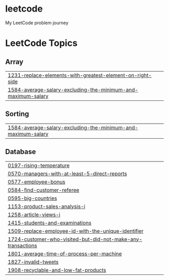 # leetcode
My LeetCode problem journey

<!---LeetCode Topics Start-->
# LeetCode Topics
## Array
|  |
| ------- |
| [1231-replace-elements-with-greatest-element-on-right-side](https://github.com/ndcarlos/leetcode/tree/master/1231-replace-elements-with-greatest-element-on-right-side) |
| [1584-average-salary-excluding-the-minimum-and-maximum-salary](https://github.com/ndcarlos/leetcode/tree/master/1584-average-salary-excluding-the-minimum-and-maximum-salary) |
## Sorting
|  |
| ------- |
| [1584-average-salary-excluding-the-minimum-and-maximum-salary](https://github.com/ndcarlos/leetcode/tree/master/1584-average-salary-excluding-the-minimum-and-maximum-salary) |
## Database
|  |
| ------- |
| [0197-rising-temperature](https://github.com/ndcarlos/leetcode/tree/master/0197-rising-temperature) |
| [0570-managers-with-at-least-5-direct-reports](https://github.com/ndcarlos/leetcode/tree/master/0570-managers-with-at-least-5-direct-reports) |
| [0577-employee-bonus](https://github.com/ndcarlos/leetcode/tree/master/0577-employee-bonus) |
| [0584-find-customer-referee](https://github.com/ndcarlos/leetcode/tree/master/0584-find-customer-referee) |
| [0595-big-countries](https://github.com/ndcarlos/leetcode/tree/master/0595-big-countries) |
| [1153-product-sales-analysis-i](https://github.com/ndcarlos/leetcode/tree/master/1153-product-sales-analysis-i) |
| [1258-article-views-i](https://github.com/ndcarlos/leetcode/tree/master/1258-article-views-i) |
| [1415-students-and-examinations](https://github.com/ndcarlos/leetcode/tree/master/1415-students-and-examinations) |
| [1509-replace-employee-id-with-the-unique-identifier](https://github.com/ndcarlos/leetcode/tree/master/1509-replace-employee-id-with-the-unique-identifier) |
| [1724-customer-who-visited-but-did-not-make-any-transactions](https://github.com/ndcarlos/leetcode/tree/master/1724-customer-who-visited-but-did-not-make-any-transactions) |
| [1801-average-time-of-process-per-machine](https://github.com/ndcarlos/leetcode/tree/master/1801-average-time-of-process-per-machine) |
| [1827-invalid-tweets](https://github.com/ndcarlos/leetcode/tree/master/1827-invalid-tweets) |
| [1908-recyclable-and-low-fat-products](https://github.com/ndcarlos/leetcode/tree/master/1908-recyclable-and-low-fat-products) |
<!---LeetCode Topics End-->